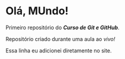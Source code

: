 # Olá, MUndo!
 Primeiro repositório do ***Curso de Git e GitHub***.

Repositório criado durante uma aula ao *vivo!*

Essa linha eu adicionei diretamente no site.
